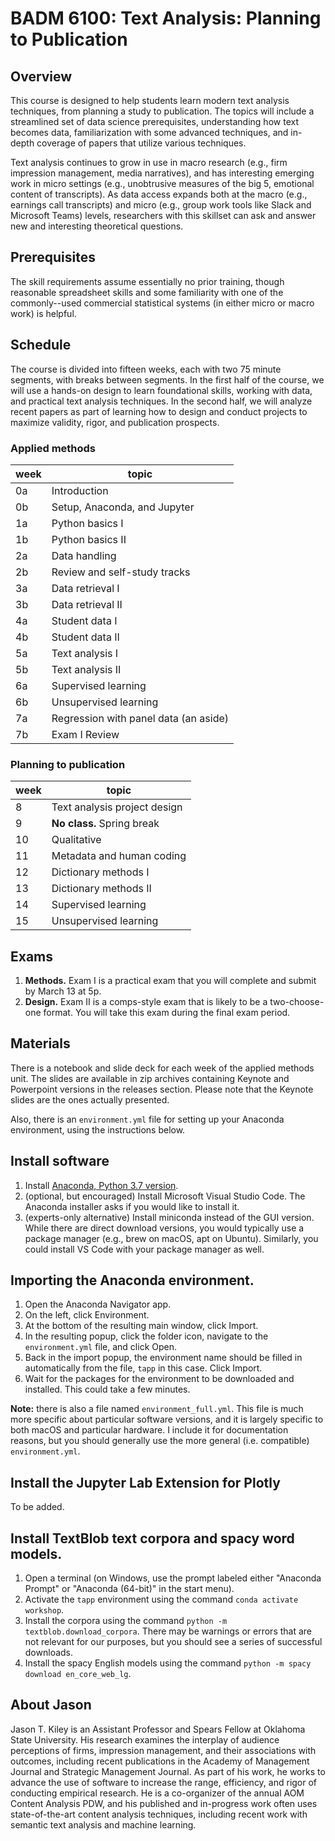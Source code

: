 # BADM 6100: Text Analysis: Planning to Publication

## Overview

This course is designed to help students learn modern text analysis techniques, from planning a study to publication.
The topics will include a streamlined set of data science prerequisites, understanding how text becomes data, familiarization with some advanced techniques, and in-depth coverage of papers that utilize various techniques.

Text analysis continues to grow in use in macro research (e.g., firm impression management, media narratives), and has interesting emerging work in micro settings (e.g., unobtrusive measures of the big 5, emotional content of transcripts). As data access expands both at the macro (e.g., earnings call transcripts) and micro (e.g., group work tools like Slack and Microsoft Teams) levels, researchers with this skillset can ask and answer new and interesting theoretical questions.


## Prerequisites

The skill requirements assume essentially no prior training, though reasonable spreadsheet skills and some familiarity with one of the commonly--used commercial statistical systems (in either micro or macro work) is helpful.


## Schedule

The course is divided into fifteen weeks, each with two 75 minute segments, with breaks between segments.
In the first half of the course, we will use a hands-on design to learn foundational skills, working with data, and practical text analysis techniques.
In the second half, we will analyze recent papers as part of learning how to design and conduct projects to maximize validity, rigor, and publication prospects.


### Applied methods

week | topic
---|--------
0a | Introduction
0b | Setup, Anaconda, and Jupyter
1a | Python basics I
1b | Python basics II
2a | Data handling
2b | Review and self-study tracks
3a | Data retrieval I
3b | Data retrieval II
4a | Student data I
4b | Student data II
5a | Text analysis I
5b | Text analysis II
6a | Supervised learning
6b | Unsupervised learning
7a | Regression with panel data (an aside)
7b | Exam I Review


### Planning to publication

week | topic
---|--------
8  | Text analysis project design
9  | **No class.** Spring break
10 | Qualitative
11 | Metadata and human coding
12 | Dictionary methods I
13 | Dictionary methods II
14 | Supervised learning
15 | Unsupervised learning


## Exams

1. **Methods.** Exam I is a practical exam that you will complete and submit by March 13 at 5p.
1. **Design.** Exam II is a comps-style exam that is likely to be a two-choose-one format. You will take this exam during the final exam period.


## Materials

There is a notebook and slide deck for each week of the applied methods unit.
The slides are available in zip archives containing Keynote and Powerpoint versions in the releases section.
Please note that the Keynote slides are the ones actually presented.

Also, there is an `environment.yml` file for setting up your Anaconda environment, using the instructions below.


## Install software

1. Install [Anaconda, Python 3.7 version](https://www.anaconda.com/distribution/).
1. (optional, but encouraged) Install Microsoft Visual Studio Code. The Anaconda installer asks if you would like to install it.
1. (experts-only alternative) Install miniconda instead of the GUI version. While there are direct download versions, you would typically use a package manager (e.g., brew on macOS, apt on Ubuntu). Similarly, you could install VS Code with your package manager as well.


## Importing the Anaconda environment.

1. Open the Anaconda Navigator app.
1. On the left, click Environment.
1. At the bottom of the resulting main window, click Import.
1. In the resulting popup, click the folder icon, navigate to the `environment.yml` file, and click Open.
1. Back in the import popup, the environment name should be filled in automatically from the file, `tapp` in this case. Click Import.
1. Wait for the packages for the environment to be downloaded and installed. This could take a few minutes.

**Note:** there is also a file named `environment_full.yml`.
This file is much more specific about particular software versions, and it is largely specific to both macOS and particular hardware.
I include it for documentation reasons, but you should generally use the more general (i.e. compatible) `environment.yml`.


## Install the Jupyter Lab Extension for Plotly

To be added.


## Install TextBlob text corpora and spacy word models.

1. Open a terminal (on Windows, use the prompt labeled either "Anaconda Prompt" or "Anaconda (64-bit)" in the start menu).
1. Activate the `tapp` environment using the command `conda activate workshop`.
1. Install the corpora using the command `python -m textblob.download_corpora`. There may be warnings or errors that are not relevant for our purposes, but you should see a series of successful downloads.
1. Install the spacy English models using the command `python -m spacy download en_core_web_lg`.


## About Jason

Jason T. Kiley is an Assistant Professor and Spears Fellow at Oklahoma State University.
His research examines the interplay of audience perceptions of firms, impression management, and their associations with outcomes, including recent publications in the Academy of Management Journal and Strategic Management Journal.
As part of his work, he works to advance the use of software to increase the range, efficiency, and rigor of conducting empirical research.
He is a co-organizer of the annual AOM Content Analysis PDW, and his published and in-progress work often uses state-of-the-art content analysis techniques, including recent work with semantic text analysis and machine learning.
